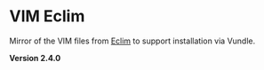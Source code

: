 # VIM Eclim

Mirror of the VIM files from [Eclim](https://github.com/ervandew/eclim) to support installation via Vundle.

**Version 2.4.0**
